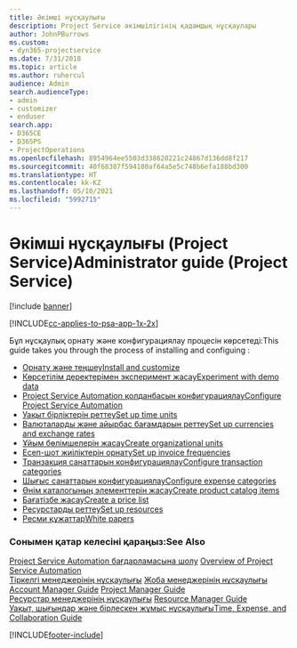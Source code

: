 ```yaml
---
title: Әкімші нұсқаулығы
description: Project Service әкімшілігінің қадамдық нұсқаулары
author: JohnPBurrows
ms.custom:
- dyn365-projectservice
ms.date: 7/31/2018
ms.topic: article
ms.author: ruhercul
audience: Admin
search.audienceType:
- admin
- customizer
- enduser
search.app:
- D365CE
- D365PS
- ProjectOperations
ms.openlocfilehash: 8954964ee5503d338620221c24867d136dd8f217
ms.sourcegitcommit: 40f68387f594180af64a5e5c748b6efa188bd300
ms.translationtype: HT
ms.contentlocale: kk-KZ
ms.lasthandoff: 05/10/2021
ms.locfileid: "5992715"
---
```

# <a name="administrator-guide-project-service"></a><span data-ttu-id="69007-103">Әкімші нұсқаулығы (Project Service)</span><span class="sxs-lookup"><span data-stu-id="69007-103">Administrator guide (Project Service)</span></span>

[!include [banner](../includes/psa-now-project-operations.md)]

[!INCLUDE[cc-applies-to-psa-app-1x-2x](../includes/cc-applies-to-psa-app-1x-2x.md)]

<span data-ttu-id="69007-104">Бұл нұсқаулық орнату және конфигурациялау процесін көрсетеді:</span><span class="sxs-lookup"><span data-stu-id="69007-104">This guide takes you through the process of installing and configuing :</span></span>  
  
- [<span data-ttu-id="69007-105">Орнату және теңшеу</span><span class="sxs-lookup"><span data-stu-id="69007-105">Install and customize</span></span>](install-customize.md)
- [<span data-ttu-id="69007-106">Көрсетілім деректерімен эксперимент жасау</span><span class="sxs-lookup"><span data-stu-id="69007-106">Experiment with demo data</span></span>](use-demo-data.md)
- [<span data-ttu-id="69007-107">Project Service Automation қолданбасын конфигурациялау</span><span class="sxs-lookup"><span data-stu-id="69007-107">Configure Project Service Automation</span></span>](configure.md)
- [<span data-ttu-id="69007-108">Уақыт бірліктерін реттеу</span><span class="sxs-lookup"><span data-stu-id="69007-108">Set up time units</span></span>](set-up-time-units.md)
- [<span data-ttu-id="69007-109">Валюталарды және айырбас бағамдарын реттеу</span><span class="sxs-lookup"><span data-stu-id="69007-109">Set up currencies and exchange rates</span></span>](set-up-currencies-exchange-rates.md)
- [<span data-ttu-id="69007-110">Ұйым бөлімшелерін жасау</span><span class="sxs-lookup"><span data-stu-id="69007-110">Create organizational units</span></span>](create-organizational-units.md)
- [<span data-ttu-id="69007-111">Есеп-шот жиіліктерін орнату</span><span class="sxs-lookup"><span data-stu-id="69007-111">Set up invoice frequencies</span></span>](set-up-invoice-frequencies.md)
- [<span data-ttu-id="69007-112">Транзакция санаттарын конфигурациялау</span><span class="sxs-lookup"><span data-stu-id="69007-112">Configure transaction categories</span></span>](configure-transaction-categories.md)
- [<span data-ttu-id="69007-113">Шығыс санаттарын конфигурациялау</span><span class="sxs-lookup"><span data-stu-id="69007-113">Configure expense categories</span></span>](configure-expense-categories.md)
- [<span data-ttu-id="69007-114">Өнім каталогының элементтерін жасау</span><span class="sxs-lookup"><span data-stu-id="69007-114">Create product catalog items</span></span>](create-product-catalog-items.md)
- [<span data-ttu-id="69007-115">Бағатізбе жасау</span><span class="sxs-lookup"><span data-stu-id="69007-115">Create a price list</span></span>](create-price-list.md)
- [<span data-ttu-id="69007-116">Ресурстарды реттеу</span><span class="sxs-lookup"><span data-stu-id="69007-116">Set up resources</span></span>](set-up-resources.md)
- [<span data-ttu-id="69007-117">Ресми құжаттар</span><span class="sxs-lookup"><span data-stu-id="69007-117">White papers</span></span>](white-papers.md)
  
### <a name="see-also"></a><span data-ttu-id="69007-118">Сонымен қатар келесіні қараңыз:</span><span class="sxs-lookup"><span data-stu-id="69007-118">See Also</span></span>  
 <span data-ttu-id="69007-119">[Project Service Automation бағдарламасына шолу](../psa/overview.md)  </span><span class="sxs-lookup"><span data-stu-id="69007-119">[Overview of Project Service Automation](../psa/overview.md)  </span></span>  
 <span data-ttu-id="69007-120">[Тіркелгі менеджерінің нұсқаулығы](../psa/account-manager-guide.md) [Жоба менеджерінің нұсқаулығы](../psa/project-manager-guide.md) </span><span class="sxs-lookup"><span data-stu-id="69007-120">[Account Manager Guide](../psa/account-manager-guide.md) [Project Manager Guide](../psa/project-manager-guide.md) </span></span>  
 <span data-ttu-id="69007-121">[Ресурстар менеджерінің нұсқаулығы](../psa/resource-manager-guide.md) </span><span class="sxs-lookup"><span data-stu-id="69007-121">[Resource Manager Guide](../psa/resource-manager-guide.md) </span></span>  
 [<span data-ttu-id="69007-122">Уақыт, шығындар және бірлескен жұмыс нұсқаулығы</span><span class="sxs-lookup"><span data-stu-id="69007-122">Time, Expense, and Collaboration Guide</span></span>](../psa/time-expense-collaboration-guide.md)


[!INCLUDE[footer-include](../includes/footer-banner.md)]